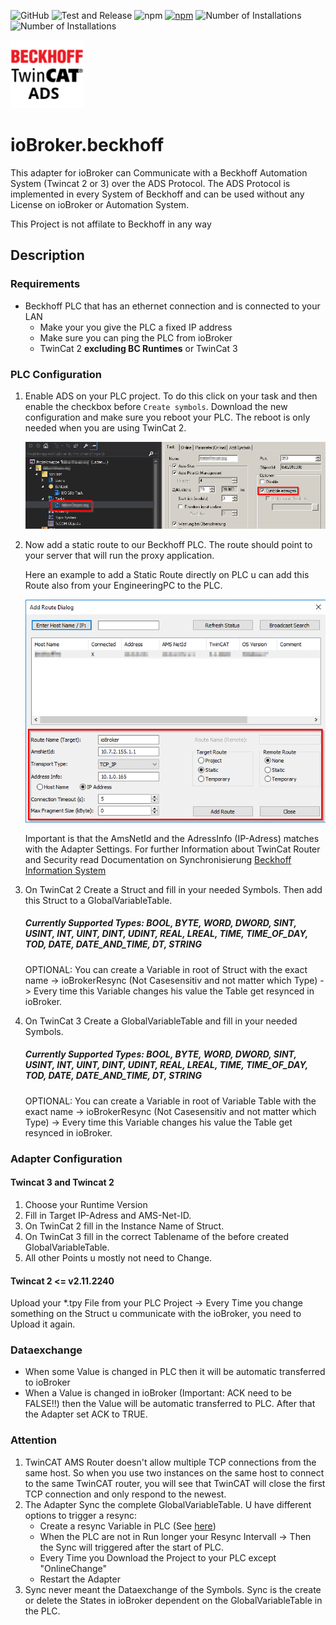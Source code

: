 ![GitHub](https://img.shields.io/github/license/iobroker-community-adapters/ioBroker.beckhoff) ![Test and Release](https://github.com/iobroker-community-adapters/ioBroker.beckhoff/workflows/Test%20and%20Release/badge.svg) ![npm](https://img.shields.io/npm/dm/iobroker.beckhoff) [![npm](https://img.shields.io/npm/v/iobroker.beckhoff.svg)](https://www.npmjs.com/package/iobroker.beckhoff) ![Number of Installations](http://iobroker.live/badges/beckhoff-stable.svg) ![Number of Installations](http://iobroker.live/badges/beckhoff-installed.svg)

![Logo](img/beckhoff.png)

# ioBroker.beckhoff

This adapter for ioBroker can Communicate with a Beckhoff Automation System (Twincat 2 or 3) over the ADS Protocol.
The ADS Protocol is implemented in every System of Beckhoff and can be used without any License on ioBroker or Automation System.

This Project is not affilate to Beckhoff in any way

## Description

### Requirements

- Beckhoff PLC that has an ethernet connection and is connected to your LAN
  - Make your you give the PLC a fixed IP address
  - Make sure you can ping the PLC from ioBroker
  - TwinCat 2 **excluding BC Runtimes** or TwinCat 3

### PLC Configuration

1. Enable ADS on your PLC project. To do this click on your task and then enable the checkbox before `Create symbols`. Download the new configuration and make sure you reboot your PLC. The reboot is only needed when you are using TwinCat 2.

   ![createSymbols](img/createSymbols.png)

2. Now add a static route to our Beckhoff PLC. The route should point to your server that will run the proxy application.

   Here an example to add a Static Route directly on PLC u can add this Route also from your EngineeringPC to the PLC.

   ![createSymbols](img/addRoute.png)

   Important is that the AmsNetId and the AdressInfo (IP-Adress) matches with the Adapter Settings. For further Information about TwinCat Router and Security read Documentation on Synchronisierung [Beckhoff Information System](https://infosys.beckhoff.com/ 'Beckhoff Information System')

3. On TwinCat 2 Create a Struct and fill in your needed Symbols. Then add this Struct to a GlobalVariableTable.

   ##### Currently Supported Types: BOOL, BYTE, WORD, DWORD, SINT, USINT, INT, UINT, DINT, UDINT, REAL, LREAL, TIME, TIME_OF_DAY, TOD, DATE, DATE_AND_TIME, DT, STRING

   OPTIONAL: You can create a Variable in root of Struct with the exact name -> ioBrokerResync (Not Casesensitiv and not matter which Type) -> Every time this Variable changes his value the Table get resynced in ioBroker.

4. On TwinCat 3 Create a GlobalVariableTable and fill in your needed Symbols.

   ##### Currently Supported Types: BOOL, BYTE, WORD, DWORD, SINT, USINT, INT, UINT, DINT, UDINT, REAL, LREAL, TIME, TIME_OF_DAY, TOD, DATE, DATE_AND_TIME, DT, STRING

   OPTIONAL: You can create a Variable in root of Variable Table with the exact name -> ioBrokerResync (Not Casesensitiv and not matter which Type) -> Every time this Variable changes his value the Table get resynced in ioBroker.

### Adapter Configuration

#### Twincat 3 and Twincat 2

1. Choose your Runtime Version
2. Fill in Target IP-Adress and AMS-Net-ID.
3. On TwinCat 2 fill in the Instance Name of Struct.
4. On TwinCat 3 fill in the correct Tablename of the before created GlobalVariableTable.
5. All other Points u mostly not need to Change.

#### Twincat 2 <= v2.11.2240

Upload your \*.tpy File from your PLC Project -> Every Time you change something on the Struct u communicate with the ioBroker, you need to Upload it again.

### Dataexchange

- When some Value is changed in PLC then it will be automatic transferred to ioBroker
- When a Value is changed in ioBroker (Important: ACK need to be FALSE!!) then the Value will be automatic transferred to PLC. After that the Adapter set ACK to TRUE.

### Attention

1. TwinCAT AMS Router doesn't allow multiple TCP connections from the same host. So when you use two instances on the same host to connect to the same TwinCAT router, you will see that TwinCAT will close the first TCP connection and only respond to the newest.
2. The Adapter Sync the complete GlobalVariableTable. U have different options to trigger a resync:
   - Create a resync Variable in PLC (See [here](#PLC-Configuration))
   - When the PLC are not in Run longer your Resync Intervall -> Then the Sync will triggered after the start of PLC.
   - Every Time you Download the Project to your PLC except "OnlineChange"
   - Restart the Adapter
3. Sync never meant the Dataexchange of the Symbols. Sync is the create or delete the States in ioBroker dependent on the GlobalVariableTable in the PLC.
